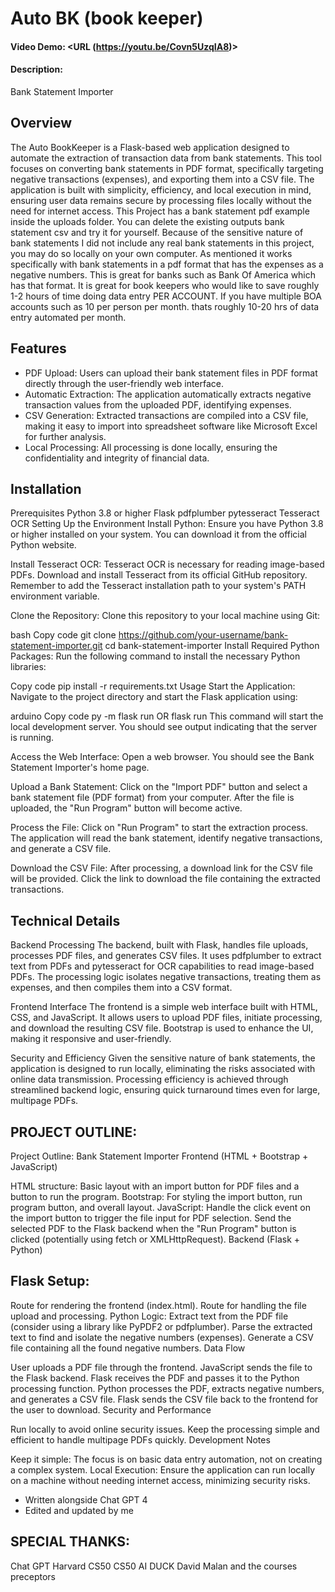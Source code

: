 # Auto BK (book keeper)
#### Video Demo:  <URL (https://youtu.be/Covn5UzqIA8)>
#### Description:
Bank Statement Importer
## Overview
The Auto BookKeeper is a Flask-based web application designed to automate the extraction of transaction data from bank statements. This tool focuses on converting bank statements in PDF format, specifically targeting negative transactions (expenses), and exporting them into a CSV file. The application is built with simplicity, efficiency, and local execution in mind, ensuring user data remains secure by processing files locally without the need for internet access. This Project has a bank statement pdf example inside the uploads folder. You can delete the existing outputs bank statement csv and try it for yourself. Because of the sensitive nature of bank statements I did not include any real bank statements in this project, you may do so locally on your own computer. As mentioned it works specifically with bank statements in a pdf format that has the expenses as a negative numbers. This is great for banks such as Bank Of America which has that format. It is great for book keepers who would like to save roughly 1-2 hours of time doing data entry PER ACCOUNT.
If you have multiple BOA accounts such as 10 per person per month. thats roughly 10-20 hrs of data entry automated per month.

## Features
- PDF Upload: Users can upload their bank statement files in PDF format directly through the user-friendly web interface.
- Automatic Extraction: The application automatically extracts negative transaction values from the uploaded PDF, identifying expenses.
- CSV Generation: Extracted transactions are compiled into a CSV file, making it easy to import into spreadsheet software like Microsoft Excel for further analysis.
- Local Processing: All processing is done locally, ensuring the confidentiality and integrity of financial data.

## Installation
Prerequisites
Python 3.8 or higher
Flask
pdfplumber
pytesseract
Tesseract OCR
Setting Up the Environment
Install Python: Ensure you have Python 3.8 or higher installed on your system. You can download it from the official Python website.

Install Tesseract OCR: Tesseract OCR is necessary for reading image-based PDFs. Download and install Tesseract from its official GitHub repository. Remember to add the Tesseract installation path to your system's PATH environment variable.

Clone the Repository: Clone this repository to your local machine using Git:

bash
Copy code
git clone https://github.com/your-username/bank-statement-importer.git
cd bank-statement-importer
Install Required Python Packages: Run the following command to install the necessary Python libraries:

Copy code
pip install -r requirements.txt
Usage
Start the Application: Navigate to the project directory and start the Flask application using:

arduino
Copy code
py -m flask run
OR
flask run
This command will start the local development server. You should see output indicating that the server is running.

Access the Web Interface: Open a web browser. You should see the Bank Statement Importer's home page.

Upload a Bank Statement: Click on the "Import PDF" button and select a bank statement file (PDF format) from your computer. After the file is uploaded, the "Run Program" button will become active.

Process the File: Click on "Run Program" to start the extraction process. The application will read the bank statement, identify negative transactions, and generate a CSV file.

Download the CSV File: After processing, a download link for the CSV file will be provided. Click the link to download the file containing the extracted transactions.

## Technical Details
Backend Processing
The backend, built with Flask, handles file uploads, processes PDF files, and generates CSV files. It uses pdfplumber to extract text from PDFs and pytesseract for OCR capabilities to read image-based PDFs. The processing logic isolates negative transactions, treating them as expenses, and then compiles them into a CSV format.

Frontend Interface
The frontend is a simple web interface built with HTML, CSS, and JavaScript. It allows users to upload PDF files, initiate processing, and download the resulting CSV file. Bootstrap is used to enhance the UI, making it responsive and user-friendly.

Security and Efficiency
Given the sensitive nature of bank statements, the application is designed to run locally, eliminating the risks associated with online data transmission. Processing efficiency is achieved through streamlined backend logic, ensuring quick turnaround times even for large, multipage PDFs.

## PROJECT OUTLINE:
Project Outline: Bank Statement Importer
Frontend (HTML + Bootstrap + JavaScript)

HTML structure: Basic layout with an import button for PDF files and a button to run the program.
Bootstrap: For styling the import button, run program button, and overall layout.
JavaScript:
Handle the click event on the import button to trigger the file input for PDF selection.
Send the selected PDF to the Flask backend when the "Run Program" button is clicked (potentially using fetch or XMLHttpRequest).
Backend (Flask + Python)

## Flask Setup:
Route for rendering the frontend (index.html).
Route for handling the file upload and processing.
Python Logic:
Extract text from the PDF file (consider using a library like PyPDF2 or pdfplumber).
Parse the extracted text to find and isolate the negative numbers (expenses).
Generate a CSV file containing all the found negative numbers.
Data Flow

User uploads a PDF file through the frontend.
JavaScript sends the file to the Flask backend.
Flask receives the PDF and passes it to the Python processing function.
Python processes the PDF, extracts negative numbers, and generates a CSV file.
Flask sends the CSV file back to the frontend for the user to download.
Security and Performance

Run locally to avoid online security issues.
Keep the processing simple and efficient to handle multipage PDFs quickly.
Development Notes

Keep it simple: The focus is on basic data entry automation, not on creating a complex system.
Local Execution: Ensure the application can run locally on a machine without needing internet access, minimizing security risks.

- Written alongside Chat GPT 4
- Edited and updated by me

## SPECIAL THANKS:
Chat GPT
Harvard CS50
CS50 AI DUCK
David Malan and the courses preceptors